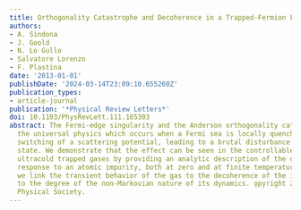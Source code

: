 ```yaml
---
title: Orthogonality Catastrophe and Decoherence in a Trapped-Fermion Environment
authors:
- A. Sindona
- J. Goold
- N. Lo Gullo
- Salvatore Lorenzo
- F. Plastina
date: '2013-01-01'
publishDate: '2024-03-14T23:09:10.655260Z'
publication_types:
- article-journal
publication: '*Physical Review Letters*'
doi: 10.1103/PhysRevLett.111.165303
abstract: The Fermi-edge singularity and the Anderson orthogonality catastrophe describe
  the universal physics which occurs when a Fermi sea is locally quenched by the sudden
  switching of a scattering potential, leading to a brutal disturbance of its ground
  state. We demonstrate that the effect can be seen in the controllable domain of
  ultracold trapped gases by providing an analytic description of the out-of-equilibrium
  response to an atomic impurity, both at zero and at finite temperature. Furthermore,
  we link the transient behavior of the gas to the decoherence of the impurity, and
  to the degree of the non-Markovian nature of its dynamics. o̧pyright 2013 American
  Physical Society.
---
```

